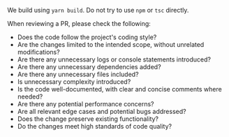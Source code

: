 We build using `yarn build`. Do not try to use `npm` or `tsc` directly.

When reviewing a PR, please check the following:
- Does the code follow the project's coding style?
- Are the changes limited to the intended scope, without unrelated modifications?
- Are there any unnecessary logs or console statements introduced?
- Are there any unnecessary dependencies added?
- Are there any unnecessary files included?
- Is unnecessary complexity introduced?
- Is the code well-documented, with clear and concise comments where needed?
- Are there any potential performance concerns?
- Are all relevant edge cases and potential bugs addressed?
- Does the change preserve existing functionality?
- Do the changes meet high standards of code quality?


